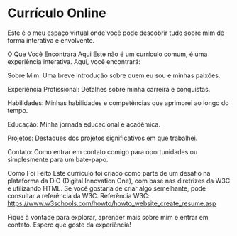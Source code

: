 # Currículo Online 

Este é o meu espaço virtual onde você pode descobrir tudo sobre mim de forma interativa e envolvente. 
 
O Que Você Encontrará Aqui
Este não é um currículo comum, é uma experiência interativa. Aqui, você encontrará:

Sobre Mim: Uma breve introdução sobre quem eu sou e minhas paixões.

Experiência Profissional: Detalhes sobre minha carreira e conquistas.

Habilidades: Minhas habilidades e competências que aprimorei ao longo do tempo.

Educação: Minha jornada educacional e acadêmica.

Projetos: Destaques dos projetos significativos em que trabalhei.

Contato: Como entrar em contato comigo para oportunidades ou simplesmente para um bate-papo.

Como Foi Feito
Este currículo foi criado como parte de um desafio na plataforma da DIO (Digital Innovation One), com base nas diretrizes da W3C e utilizando HTML. Se você gostaria de criar algo semelhante, pode consultar a referência da W3C. Referência W3C: https://www.w3schools.com/howto/howto_website_create_resume.asp

Fique à vontade para explorar, aprender mais sobre mim e entrar em contato. Espero que goste da experiência!







